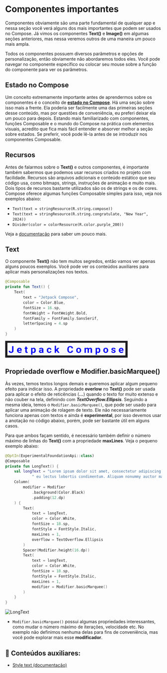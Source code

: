 # Componentes importantes

Componentes obviamente são uma parte fundamental de qualquer app e nessa seção você verá alguns dos mais importantes que podem ser usados no Compose. Já vimos os componentes **Text()** e **Image()** em algumas seções anteriores, mas nessa veremos outros de uma maneira um pouco mais ampla.

Todos os componentes possuem diversos parâmetros e opções de personalização, então obviamente não abordaremos todos eles. Você pode navegar no componente específico ou colocar seu mouse sobre a função do componente para ver os parâmetros.

## Estado no Compose

Um conceito extremamente importante antes de aprendermos sobre os componentes é o conceito de [**estado no Compose**](../state.md). Há uma seção sobre isso mais a frente. Ela poderia ser facilmente uma das primeiras seções desse conteúdo, mas por questões de conveniência, eu preferi deixar ela um pouco para depois. Estando mais familiarizado com componentes, funções Composable e o mundo do Compose na prática com elementos visuais, acredito que fica mais fácil entender e absorver melhor a seção sobre estados. Se preferir, você pode lê-la antes de se introduzir nos componentes Composable.

## Recursos

Antes de falarmos sobre o **Text()** e outros componentes, é importante também sabermos que podemos usar recursos criados no projeto com facilidade. Recursos são arquivos adicionais e conteúdo estático que seu código usa, como bitmaps, strings, instruções de animação e muito mais. Dois tipos de recursos bastante utilizados são os de strings e os de cores. Compose oferece algumas funções Composable simples para isso, veja nos exemplos abaixo:

- ```Text(text = stringResource(R.string.compose))```
- ```Text(text = stringResource(R.string.congratulate, "New Year", 2024))```
- ```Divider(color = colorResource(R.color.purple_200))```

Veja a [documentação](https://developer.android.com/jetpack/compose/resources) para saber um pouco mais.

## Text

O componente **Text()** não tem muitos segredos, então vamos ver apenas alguns poucos exemplos. Você pode ver os conteúdos auxiliares para aplicar mais personalizações nos textos.

```kotlin
@Composable
private fun Text() {
    Text(
        text = "Jetpack Compose",
        color = Color.Blue,
        fontSize = 16.sp,
        fontWeight = FontWeight.Bold,
        fontFamily = FontFamily.SansSerif,
        letterSpacing = 4.sp
    )
}
```

![Text](text/img-01.png)

## Propriedade overflow e Modifier.basicMarquee()

Às vezes, temos textos longos demais e queremos aplicar algum pequeno efeito para indicar isso. A propriedade **overlow** no **Text()** pode ser usada para aplicar o efeito de reticências (**...**) quando o texto for muito extenso e não couber na tela, definindo com ***TextOverflow.Ellipsis***. Seguindo a mesma ideia, temos o ```Modifier.basicMarquee()```, que pode ser usado para aplicar uma animação de rolagem de texto. Ele não necessariamente funciona apenas com textos e ainda é **experimental**, por isso devemos usar a anotação no código abaixo, porém, pode ser bastante útil em alguns casos.

Para que ambos façam sentido, é necessário também definir o número máximo de linhas do **Text()** com a propriedade **maxLines**. Veja o pequeno exemplo abaixo:

```kotlin
@OptIn(ExperimentalFoundationApi::class)
@Composable
private fun LongText() {
    val longText = "Lorem ipsum dolor sit amet, consectetur adipiscing elit. Etiam eget ligula" +
            " eu lectus lobortis condimentum. Aliquam nonummy auctor massa."
    Column(
        modifier = Modifier
            .background(Color.Black)
            .padding(12.dp)
    ) {
        Text(
            text = longText,
            color = Color.White,
            fontSize = 18.sp,
            fontStyle = FontStyle.Italic,
            maxLines = 1,
            overflow = TextOverflow.Ellipsis
        )
        Spacer(Modifier.height(16.dp))
        Text(
            text = longText,
            color = Color.White,
            fontSize = 18.sp,
            fontStyle = FontStyle.Italic,
            maxLines = 1,
            modifier = Modifier.basicMarquee()
        )
    }
}
```

<img src="../text/img-02.gif" alt="LongText" width="80%" height="30%"/>

- ```Modifier.basicMarquee()``` possui algumas propriedades interessantes, como mudar o número máximo de iterações, velocidade etc. No exemplo não definimos nenhuma delas para fins de conveniência, mas você pode explorar mais esse **modificador**.

## :link: Conteúdos auxiliares:
- [Style text (documentação)](https://developer.android.com/jetpack/compose/text/style-text)